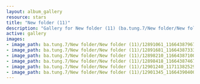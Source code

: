 ```yaml
---
layout: album_gallery
resource: stars
title: "New folder (11)"
description: "Gallery for New folder (11) (ba.tung.7/New folder/New folder (11))"
active: gallery
images:
- image_path: ba.tung.7/New folder/New folder (11)/12891061_1166438796732883_5565363202571608814_o.jpg
- image_path: ba.tung.7/New folder/New folder (11)/12891681_1166438733399556_8084847432151337287_o.jpg
- image_path: ba.tung.7/New folder/New folder (11)/12898210_1166438710066225_7318350303501390940_o.jpg
- image_path: ba.tung.7/New folder/New folder (11)/12898418_1166438746732888_2284390692959969713_o.jpg
- image_path: ba.tung.7/New folder/New folder (11)/12901240_1171138252929604_3372581169193006509_o.jpg
- image_path: ba.tung.7/New folder/New folder (11)/12901345_1166439040066192_453673583534359193_o.jpg
---
```

